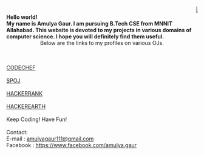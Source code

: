<html>
<head></head>
<body>

<br>
<marquee><img src = "http://code.emc.com/images/code_icon.png"></marquee>
<b><br>Hello world!<br>My name is Amulya Gaur. I am pursuing B.Tech CSE from MNNIT Allahabad. This website is devoted to my projects in various domains of computer science. I hope you will definitely find them useful.<br></b>
<center>Below are the links to my profiles on various OJs.</center><br><br>

<a href = "https://www.codechef.com/users/amulyagaur111">CODECHEF</a>
<br><br>
<a href = "http://www.spoj.com/users/amulyagaur">SPOJ</a>
<br><br>
<a href = "https://www.hackerrank.com/God_Speed">HACKERRANK</a>
<br><br>
<a href = "https://www.hackerearth.com/@GodSpeed">HACKEREARTH</a>
<br><br>
Keep Coding! Have Fun!<br>
<br>
Contact:<br>
E-mail : amulyagaur111@gmail.com<br>
Facebook : https://www.facebook.com/amulya.gaur
<br>

